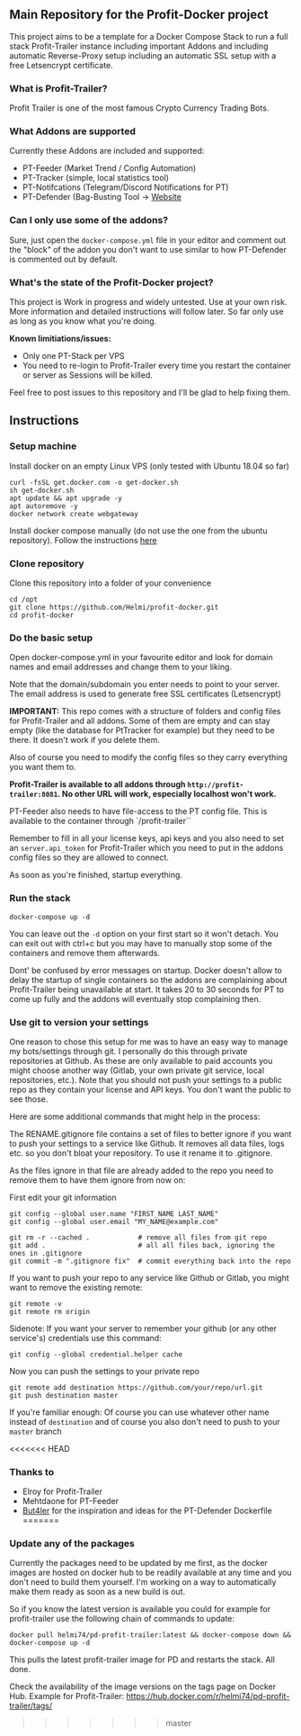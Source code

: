 ## Main Repository for the Profit-Docker project

This project aims to be a template for a Docker Compose Stack to run a full stack Profit-Trailer instance including important Addons and including automatic Reverse-Proxy setup including an automatic SSL setup with a free Letsencrypt certificate.

### What is Profit-Trailer?

Profit Trailer is one of the most famous Crypto Currency Trading Bots. 

### What Addons are supported

Currently these Addons are included and supported:

- PT-Feeder (Market Trend / Config Automation)
- PT-Tracker (simple, local statistics tool)
- PT-Notifcations (Telegram/Discord Notifications for PT)
- PT-Defender (Bag-Busting Tool -> [Website](https://www.ptdefender.com/r/helmi)

### Can I only use some of the addons?

Sure, just open the `docker-compose.yml` file in your editor and comment out the "block" of the addon you don't want to use similar to how PT-Defender is commented out by default. 

### What's the state of the Profit-Docker project?

This project is Work in progress and widely untested. Use at your own risk. More information and detailed instructions will follow later. So far only use as long as you know what you're doing.

__Known limitiations/issues:__

- Only one PT-Stack per VPS
- You need to re-login to Profit-Trailer every time you restart the container or server as Sessions will be killed.

Feel free to post issues to this repository and I'll be glad to help fixing them.

## Instructions

### Setup machine

Install docker on an empty Linux VPS (only tested with Ubuntu 18.04 so far)

```
curl -fsSL get.docker.com -o get-docker.sh
sh get-docker.sh
apt update && apt upgrade -y
apt autoremove -y
docker network create webgateway
```

Install docker compose manually (do not use the one from the ubuntu repository). Follow the instructions [here](https://docs.docker.com/compose/install/#install-compose)


### Clone repository

Clone this repository into a folder of your convenience

```
cd /opt 
git clone https://github.com/Helmi/profit-docker.git
cd profit-docker
```

### Do the basic setup

Open docker-compose.yml in your favourite editor and look for domain names and email addresses and change them to your liking.

Note that the domain/subdomain you enter needs to point to your server. The email address is used to generate free SSL certificates (Letsencrypt)

**IMPORTANT:** This repo comes with a structure of folders and config files for Profit-Trailer and all addons. Some of them are empty and can stay empty (like the database for PtTracker for example) but they need to be there. It doesn't work if you delete them.

Also of course you need to modify the config files so they carry everything you want them to. 

**Profit-Trailer is available to all addons through `http://profit-trailer:8081`. No other URL will work, especially localhost won't work.**

PT-Feeder also needs to have file-access to the PT config file. This is available to the container through `/profit-trailer``

Remember to fill in all your license keys, api keys and you also need to set an `server.api_token` for Profit-Trailer which you need to put in the addons config files so they are allowed to connect.

As soon as you're finished, startup everything. 

### Run the stack

```
docker-compose up -d
```

You can leave out the `-d` option on your first start so it won't detach. You can exit out with ctrl+c but you may have to manually stop some of the containers and remove them afterwards.

Dont' be confused by error messages on startup. Docker doesn't allow to delay the startup of single containers so the addons are complaining about Profit-Trailer being unavailable at start. It takes 20 to 30 seconds for PT to come up fully and the addons will eventually stop complaining then.


### Use git to version your settings

One reason to chose this setup for me was to have an easy way to manage my bots/settings through git. I personally do this through private repositories at Github. As these are only available to paid accounts you might choose another way (Gitlab, your own private git service, local repositories, etc.). Note that you should not push your settings to a public repo as they contain your license and API keys. You don't want the public to see those.

Here are some additional commands that might help in the process:

The RENAME.gitignore file contains a set of files to better ignore if you want to push your settings to a service like Github. It removes all data files, logs etc. so you don't bloat your repository. To use it rename it to .gitignore.

As the files ignore in that file are already added to the repo you need to remove them to have them ignore from now on:

First edit your git information

```
git config --global user.name "FIRST_NAME LAST_NAME"
git config --global user.email "MY_NAME@example.com"
```

```
git rm -r --cached .            # remove all files from git repo
git add .                       # all all files back, ignoring the ones in .gitignore
git commit -m ".gitignore fix"  # commit everything back into the repo
```

If you want to push your repo to any service like Github or Gitlab, you might want to remove the existing remote:

```
git remote -v
git remote rm origin
```

Sidenote: If you want your server to remember your github (or any other service's) credentials use this command:

```
git config --global credential.helper cache
```

Now you can push the settings to your private repo

```
git remote add destination https://github.com/your/repo/url.git
git push destination master
```

If you're familiar enough: Of course you can use whatever other name instead of `destination` and of course you also don't need to push to your `master` branch

<<<<<<< HEAD
### Thanks to

- Elroy for Profit-Trailer
- Mehtdaone for PT-Feeder
- [But4ler](https://github.com/But4ler/docker-ptdefender) for the inspiration and ideas for the PT-Defender Dockerfile 
=======
### Update any of the packages

Currently the packages need to be updated by me first, as the docker images are hosted on docker hub to be readily available at any time and you don't need to build them yourself. I'm working on a way to automatically make them ready as soon as a new build is out.

So if you know the latest version is available you could for example for profit-trailer use the following chain of commands to update:

```
docker pull helmi74/pd-profit-trailer:latest && docker-compose down && docker-compose up -d
```

This pulls the latest profit-trailer image for PD and restarts the stack. All done.

Check the availability of the image versions on the tags page on Docker Hub. Example for Profit-Trailer: https://hub.docker.com/r/helmi74/pd-profit-trailer/tags/
>>>>>>> master
